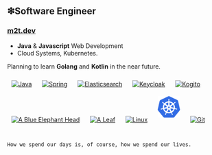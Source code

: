<h2 align="left">❇Software Engineer</h2>
<h3><a href="https://m2t.dev" target="_blank">m2t.dev</a></h3>
<ul>
  <li><b>Java</b> & <b>Javascript</b> Web Development</li>
  <li>Cloud Systems, Kubernetes.</li>
</ul>

<p align="left">Planning to learn <b>Golang</b> and <b>Kotlin</b> in the near future.</p>

<div align="left">  
<a href="https://www.java.com/" target="_blank"><img style="margin: 10px" src="https://profilinator.rishav.dev/skills-assets/java-original-wordmark.svg" alt="Java" height="50" /></a>
<a href="https://spring.io/projects/spring-boot" target="_blank"><img style="margin: 10px" src="https://www.bizcommits.com/images/spring/spring-banner.png" alt="Spring" height="50" /></a>
<a href="https://www.elastic.co/" target="_blank"><img style="margin: 10px" src="https://cdn.worldvectorlogo.com/logos/elasticsearch.svg" alt="Elasticsearch" height="50" /></a>
<a href="https://www.keycloak.org/" target="_blank"><img style="margin: 10px" src="https://design.jboss.org/keycloak/logo/images/keycloak_icon_128px.png" alt="Keycloak" height="50" /></a>
<a href="https://kogito.kie.org/get-started/" target="_blank"><img style="margin: 10px" src="https://design.jboss.org/kogito/logo/final/PNG/kogito_icon_rgb_color_default_128px.png" alt="Kogito" height="50" /></a>
<a href="https://www.postgresql.org/" target="_blank"><img style="margin: 10px" src="https://user-images.githubusercontent.com/40024436/232581625-94895d0a-5f4e-48b1-afa0-385d0214329d.png" alt="A Blue Elephant Head" height="50" /></a>
<a href="https://www.mongodb.com/" target="_blank"><img style="margin: 10px" src="https://user-images.githubusercontent.com/40024436/232582782-8261a9e4-5bb1-4858-909c-eddc78c431ed.png" alt="A Leaf" height="50" /></a>
<a href="https://www.linux.org/" target="_blank"><img style="margin: 10px" src="https://upload.wikimedia.org/wikipedia/commons/d/dd/Linux_logo.jpg" alt="Linux" height="50" /></a>
<a href="https://kubernetes.io/" target="_blank"><img style="margin: 10px" src="https://github.com/kubernetes/kubernetes/raw/master/logo/logo.png" alt="Kubernetes" height="50" /></a>
<a href="https://git-scm.com/" target="_blank"><img style="margin: 10px" src="https://profilinator.rishav.dev/skills-assets/git-scm-icon.svg" alt="Git" height="50" /></a>  
</div>

</td></tr></table>  </div>

<br/>

```
How we spend our days is, of course, how we spend our lives.
```
